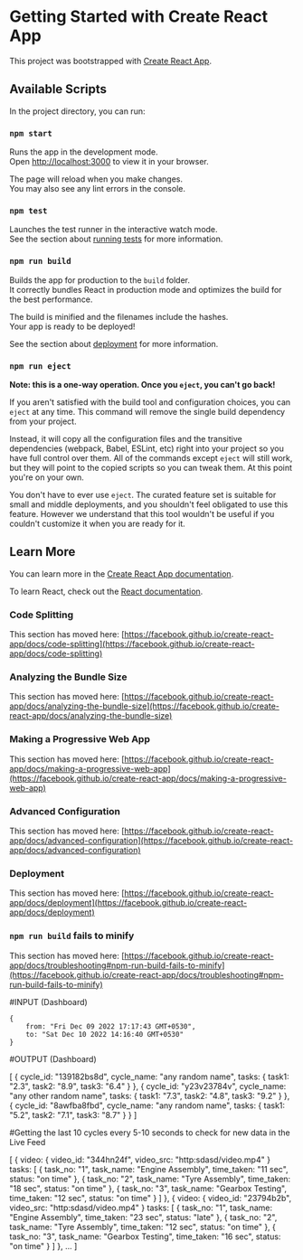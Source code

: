 # Getting Started with Create React App

This project was bootstrapped with [Create React App](https://github.com/facebook/create-react-app).

## Available Scripts

In the project directory, you can run:

### `npm start`

Runs the app in the development mode.\
Open [http://localhost:3000](http://localhost:3000) to view it in your browser.

The page will reload when you make changes.\
You may also see any lint errors in the console.

### `npm test`

Launches the test runner in the interactive watch mode.\
See the section about [running tests](https://facebook.github.io/create-react-app/docs/running-tests) for more information.

### `npm run build`

Builds the app for production to the `build` folder.\
It correctly bundles React in production mode and optimizes the build for the best performance.

The build is minified and the filenames include the hashes.\
Your app is ready to be deployed!

See the section about [deployment](https://facebook.github.io/create-react-app/docs/deployment) for more information.

### `npm run eject`

**Note: this is a one-way operation. Once you `eject`, you can't go back!**

If you aren't satisfied with the build tool and configuration choices, you can `eject` at any time. This command will remove the single build dependency from your project.

Instead, it will copy all the configuration files and the transitive dependencies (webpack, Babel, ESLint, etc) right into your project so you have full control over them. All of the commands except `eject` will still work, but they will point to the copied scripts so you can tweak them. At this point you're on your own.

You don't have to ever use `eject`. The curated feature set is suitable for small and middle deployments, and you shouldn't feel obligated to use this feature. However we understand that this tool wouldn't be useful if you couldn't customize it when you are ready for it.

## Learn More

You can learn more in the [Create React App documentation](https://facebook.github.io/create-react-app/docs/getting-started).

To learn React, check out the [React documentation](https://reactjs.org/).

### Code Splitting

This section has moved here: [https://facebook.github.io/create-react-app/docs/code-splitting](https://facebook.github.io/create-react-app/docs/code-splitting)

### Analyzing the Bundle Size

This section has moved here: [https://facebook.github.io/create-react-app/docs/analyzing-the-bundle-size](https://facebook.github.io/create-react-app/docs/analyzing-the-bundle-size)

### Making a Progressive Web App

This section has moved here: [https://facebook.github.io/create-react-app/docs/making-a-progressive-web-app](https://facebook.github.io/create-react-app/docs/making-a-progressive-web-app)

### Advanced Configuration

This section has moved here: [https://facebook.github.io/create-react-app/docs/advanced-configuration](https://facebook.github.io/create-react-app/docs/advanced-configuration)

### Deployment

This section has moved here: [https://facebook.github.io/create-react-app/docs/deployment](https://facebook.github.io/create-react-app/docs/deployment)

### `npm run build` fails to minify

This section has moved here: [https://facebook.github.io/create-react-app/docs/troubleshooting#npm-run-build-fails-to-minify](https://facebook.github.io/create-react-app/docs/troubleshooting#npm-run-build-fails-to-minify)














#INPUT (Dashboard)


    {
        from: "Fri Dec 09 2022 17:17:43 GMT+0530",
        to: "Sat Dec 10 2022 14:16:40 GMT+0530"
    }


#OUTPUT (Dashboard)

[
    {
        cycle_id: "139182bs8d",
        cycle_name: "any random name",
        tasks: {
            task1: "2.3",
            task2: "8.9",
            task3: "6.4"
        }
    },
    {
        cycle_id: "y23v23784v",
        cycle_name: "any other random name",
        tasks: {
            task1: "7.3",
            task2: "4.8",
            task3: "9.2"
        }
    },
    {
        cycle_id: "8awfba8fbd",
        cycle_name: "any random name",
        tasks: {
            task1: "5.2",
            task2: "7.1",
            task3: "8.7"
        }
    }
]

#Getting the last 10 cycles every 5-10 seconds to check for new data in the Live Feed

[
    {
        video: {
            video_id: "344hn24f",
            video_src: "http:sdasd/video.mp4"
        }
        tasks: [
            {
                task_no: "1",
                task_name: "Engine Assembly",
                time_taken: "11 sec",
                status: "on time"
            },
            {
                task_no: "2",
                task_name: "Tyre Assembly",
                time_taken: "18 sec",
                status: "on time"
            },
            {
                task_no: "3",
                task_name: "Gearbox Testing",
                time_taken: "12 sec",
                status: "on time"
            }
        ]
    },
        {
        video: {
            video_id: "23794b2b",
            video_src: "http:sdasd/video.mp4"
        }
        tasks: [
            {
                task_no: "1",
                task_name: "Engine Assembly",
                time_taken: "23 sec",
                status: "late"
            },
            {
                task_no: "2",
                task_name: "Tyre Assembly",
                time_taken: "12 sec",
                status: "on time"
            },
            {
                task_no: "3",
                task_name: "Gearbox Testing",
                time_taken: "16 sec",
                status: "on time"
            }
        ]
    },
    ...
]